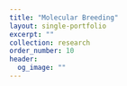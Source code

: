 ```yaml
---
title: "Molecular Breeding"
layout: single-portfolio
excerpt: ""
collection: research
order_number: 10
header: 
  og_image: ""
---
```



